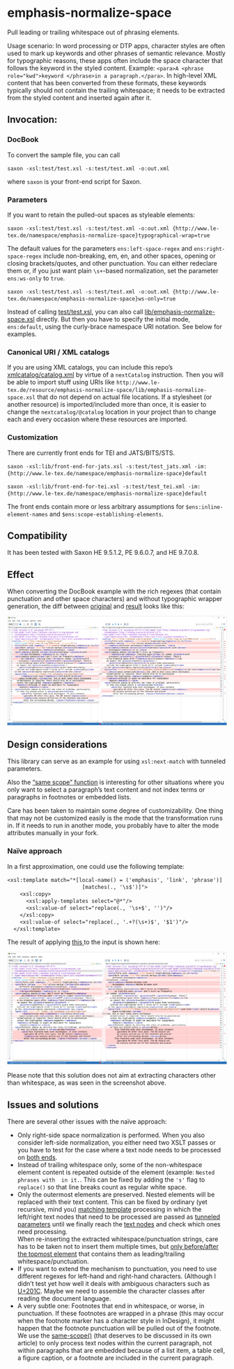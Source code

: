 # emphasis-normalize-space
Pull leading or trailing whitespace out of phrasing elements.

Usage scenario: In word processing or DTP apps, character styles are often used to mark up keywords and other phrases of semantic relevance. Mostly for typographic reasons, these apps often include the space character that follows the keyword in the styled content. Example: `<para>A <phrase role="kwd">keyword </phrase>in a paragraph.</para>`. In high-level XML content that has been converted from these formats, these keywords typically should not contain the trailing whitespace; it needs to be extracted from the styled content and inserted again after it.

## Invocation:

### DocBook

To convert the sample file, you can call

```
saxon -xsl:test/test.xsl -s:test/test.xml -o:out.xml
```

where `saxon` is your front-end script for Saxon. 

### Parameters

If you want to retain the pulled-out spaces as styleable elements:

```
saxon -xsl:test/test.xsl -s:test/test.xml -o:out.xml {http://www.le-tex.de/namespace/emphasis-normalize-space}typographical-wrap=true
```

The default values for the parameters `ens:left-space-regex` and `ens:right-space-regex` include non-breaking, em, en, and other spaces, opening or closing brackets/quotes, and other punctuation. You can either redeclare them or, if you just want plain `\s+`-based normalization, set the parameter `ens:ws-only` to `true`.

```
saxon -xsl:test/test.xsl -s:test/test.xml -o:out.xml {http://www.le-tex.de/namespace/emphasis-normalize-space}ws-only=true
```

Instead of calling [test/test.xsl](test/test.xsl), you can also call [lib/emphasis-normalize-space.xsl](lib/emphasis-normalize-space.xsl) directly. But then you have to specify the initial mode, `ens:default`, using the curly-brace namespace URI notation. See below for examples.

### Canonical URI / XML catalogs

If you are using XML catalogs, you can include this repo’s [xmlcatalog/catalog.xml](xmlcatalog/catalog.xml) by virtue of a `nextCatalog` instruction. Then you will be able to import stuff using URIs like `http://www.le-tex.de/resource/emphasis-normalize-space/lib/emphasis-normalize-space.xsl` that do not depend on actual file locations. If a stylesheet (or another resource) is imported/included more than once, it is easier to change the `nextcatalog/@catalog` location in your project than to change each and every occasion where these resources are imported.

### Customization

There are currently front ends for TEI and JATS/BITS/STS.

```
saxon -xsl:lib/front-end-for-jats.xsl -s:test/test_jats.xml -im:{http://www.le-tex.de/namespace/emphasis-normalize-space}default
```

```
saxon -xsl:lib/front-end-for-tei.xsl -s:test/test_tei.xml -im:{http://www.le-tex.de/namespace/emphasis-normalize-space}default
```

The front ends contain more or less arbitrary assumptions for `$ens:inline-element-names` and `$ens:scope-establishing-elements`.

## Compatibility

It has been tested with Saxon HE 9.5.1.2, PE 9.6.0.7, and HE 9.7.0.8.

## Effect

When converting the DocBook example with the rich regexes (that contain punctuation and other space characters) and without typographic wrapper generation, the diff between [original](test/test.xml) and [result](test/out/test.xml) looks like this:

![diff](img/diff_dbk_punctuation_nophrase.png)

## Design considerations

This library can serve as an example for using `xsl:next-match` with tunneled parameters.

Also the [“same scope” function](https://github.com/gimsieke/emphasis-normalize-space/blob/f0c0d6071dd157fb2fbe96e432daa758e546f45f/lib/emphasis-normalize-space.xsl#L217) is interesting for other situations where you only want to select a paragraph’s text content and not index terms or paragraphs in footnotes or embedded lists.

Care has been taken to maintain some degree of customizability. One thing that may not be customized easily is the mode that the transformation runs in. If it needs to run in another mode, you probably have to alter the mode attributes manually in your fork.

### Naïve approach

In a first approximation, one could use the following template:

```
<xsl:template match="*[local-name() = ('emphasis', 'link', 'phrase')]
                        [matches(., '\s$')]">
    <xsl:copy>
      <xsl:apply-templates select="@*"/>
      <xsl:value-of select="replace(., '\s+$', '')"/>
    </xsl:copy>
    <xsl:value-of select="replace(., '.+?(\s+)$', '$1')"/>
  </xsl:template>
```

The result of applying [this ](lib/naive.xsl) to the input is shown here:

![naive](img/naive.png)

Please note that this solution does not aim at extracting characters other than whitespace, as was seen in the screenshot above.

## Issues and solutions

There are several other issues with the naïve approach:

* Only right-side space normalization is performed. When you also consider left-side normalization, you either need two XSLT passes or you have to test for the case where a text node needs to be processed on [both ends](https://github.com/gimsieke/emphasis-normalize-space/blob/f0c0d6071dd157fb2fbe96e432daa758e546f45f/lib/emphasis-normalize-space.xsl#L154).
* Instead of trailing whitespace only, some of the non-whitespace element content is repeated outside of the element (example: `Nested phrases with  in it.`. This can be fixed by adding the `'s'` flag to `replace()` so that line breaks count as regular white space.
* Only the outermost elements are preserved. Nested elements will be replaced with their text content. This can be fixed by ordinary (yet recursive, mind you) [matching template](https://github.com/gimsieke/emphasis-normalize-space/blob/f0c0d6071dd157fb2fbe96e432daa758e546f45f/lib/emphasis-normalize-space.xsl#L63) processing in which the left/right text nodes that need to be processed are passed as [tunneled parameters](https://github.com/gimsieke/emphasis-normalize-space/blob/f0c0d6071dd157fb2fbe96e432daa758e546f45f/lib/emphasis-normalize-space.xsl#L80) until we finally reach the [text nodes](https://github.com/gimsieke/emphasis-normalize-space/blob/f0c0d6071dd157fb2fbe96e432daa758e546f45f/lib/emphasis-normalize-space.xsl#L144) and check which ones need processing.  
When re-inserting the extracted whitespace/punctuation strings, care has to be taken not to insert them multiple times, but [only before/after the topmost element](https://github.com/gimsieke/emphasis-normalize-space/blob/f0c0d6071dd157fb2fbe96e432daa758e546f45f/lib/emphasis-normalize-space.xsl#L102) that contains them as leading/trailing whitespace/punctuation.
* If you want to extend the mechanism to punctuation, you need to use different regexes for left-hand and right-hand characters. (Although I didn’t test yet how well it deals with ambiguous characters such as [U+201C](http://www.fileformat.info/info/unicode/char/201c/index.htm). Maybe we need to assemble the character classes after reading the document language.
* A very subtle one: Footnotes that end in whitespace, or worse, in punctuation. If these footnotes are wrapped in a phrase (this may occur when the footnote marker has a character style in InDesign), it might happen that the footnote punctuation will be pulled out of the footnote. We use the [same-scope()](https://github.com/gimsieke/emphasis-normalize-space/blob/f0c0d6071dd157fb2fbe96e432daa758e546f45f/lib/emphasis-normalize-space.xsl#L217) (that deserves to be discussed in its own article) to only process text nodes within the current paragraph, not within paragraphs that are embedded because of a list item, a table cell, a figure caption, or a footnote are included in the current paragraph.


